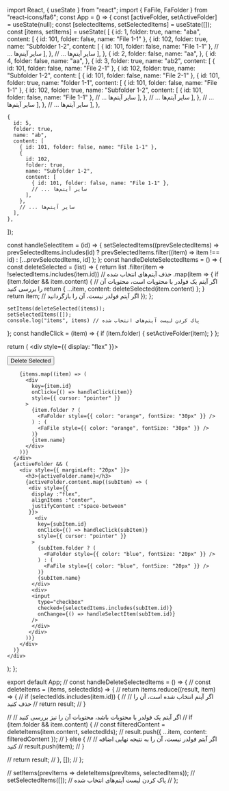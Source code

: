 import React, { useState } from "react";
import { FaFile, FaFolder } from "react-icons/fa6";
const App = () => {
  const [activeFolder, setActiveFolder] = useState(null);
  const [selectedItems, setSelectedItems] = useState([]);
  const [items, setItems] = useState( [
    {
      id: 1,
      folder: true,
      name: "aba",
      content: [
        { id: 101, folder: false, name: "File 1-1" },
        {
          id: 102,
          folder: true,
          name: "Subfolder 1-2",
          content: [
            { id: 101, folder: false, name: "File 1-1" },
            // ... سایر آیتم‌ها
          ],
        },
        // ... سایر آیتم‌ها
      ],
    },
    {
      id: 2,
      folder: false,
      name: "aa",
    },
    {
      id: 4,
      folder: false,
      name: "aa",
    },
    {
      id: 3,
      folder: true,
      name: "ab2",
      content: [
        { id: 101, folder: false, name: "File 2-1" },
        {
          id: 102,
          folder: true,
          name: "Subfolder 1-2",
          content: [
            { id: 101, folder: false, name: "File 2-1" },
            {
              id: 101,
              folder: true,
              name: "folder 1-1",
              content: [
                { id: 101, folder: false, name: "File 1-1" },
                {
                  id: 102,
                  folder: true,
                  name: "Subfolder 1-2",
                  content: [
                    { id: 101, folder: false, name: "File 1-1" },
                    // ... سایر آیتم‌ها
                  ],
                },
                // ... سایر آیتم‌ها
              ],
            },
            // ... سایر آیتم‌ها
          ],
        },
        // ... سایر آیتم‌ها
      ],
    },
  
    {
      id: 5,
      folder: true,
      name: "ab",
      content: [
        { id: 101, folder: false, name: "File 1-1" },
        {
          id: 102,
          folder: true,
          name: "Subfolder 1-2",
          content: [
            { id: 101, folder: false, name: "File 1-1" },
            // ... سایر آیتم‌ها
          ],
        },
        // ... سایر آیتم‌ها
      ],
    },
  ]);


  const handleSelectItem = (id) => {
    setSelectedItems((prevSelectedItems) =>
      prevSelectedItems.includes(id)
        ? prevSelectedItems.filter((item) => item !== id)
        : [...prevSelectedItems, id]
    );
  };
  const handleDeleteSelectedItems = () => {
    const deleteSelected = (list) => {
      return list
        .filter(item => !selectedItems.includes(item.id)) // حذف آیتم‌های انتخاب شده
        .map(item => {
          if (item.folder && item.content) {
            // اگر آیتم یک فولدر با محتویات است، محتویات آن را بررسی کنید
            return { ...item, content: deleteSelected(item.content) };
          }
          return item; // اگر آیتم فولدر نیست، آن را بازگردانید
        });
    };
  
    setItems(deleteSelected(items));
    setSelectedItems([]);
    console.log("items", items) // پاک کردن لیست آیتم‌های انتخاب شده
  };
  const handleClick = (item) => {
    if (item.folder) {
      setActiveFolder(item);
    }
  };

  return (
    <div style={{ display: "flex" }}>
      <div>
        <button onClick={handleDeleteSelectedItems}>Delete Selected</button>

        {items.map((item) => (
          <div
            key={item.id}
            onClick={() => handleClick(item)}
            style={{ cursor: "pointer" }}
          >
            {item.folder ? (
              <FaFolder style={{ color: "orange", fontSize: "30px" }} />
            ) : (
              <FaFile style={{ color: "orange", fontSize: "30px" }} />
            )}
            {item.name}
          </div>
        ))}
      </div>
      {activeFolder && (
        <div style={{ marginLeft: "20px" }}>
          <h3>{activeFolder.name}</h3>
          {activeFolder.content.map((subItem) => (
           <div style={{
            display :"flex",
            alignItems :"center",
            justifyContent :"space-between"
           }}>
             <div
              key={subItem.id}
              onClick={() => handleClick(subItem)}
              style={{ cursor: "pointer" }}
            >
              {subItem.folder ? (
                <FaFolder style={{ color: "blue", fontSize: "20px" }} />
              ) : (
                <FaFile style={{ color: "blue", fontSize: "20px" }} />
              )}
              {subItem.name}
            </div>
            <div>
            <input
              type="checkbox"
              checked={selectedItems.includes(subItem.id)}
              onChange={() => handleSelectItem(subItem.id)}
            />
            </div>
           </div>
          ))}
        </div>
      )}
    </div>
  );
};

export default App;
  // const handleDeleteSelectedItems = () => {
  //   const deleteItems = (items, selectedIds) => {
  //     return items.reduce((result, item) => {
  //       if (selectedIds.includes(item.id)) {
  //         // اگر آیتم انتخاب شده است، آن را حذف کنید
  //         return result;
  //       }
  
  //       // اگر آیتم یک فولدر با محتویات باشد، محتویات آن را نیز بررسی کنید
  //       if (item.folder && item.content) {
  //         const filteredContent = deleteItems(item.content, selectedIds);
  //         result.push({ ...item, content: filteredContent });
  //       } else {
  //         // اگر آیتم فولدر نیست، آن را به نتیجه نهایی اضافه کنید
  //         result.push(item);
  //       }
  
  //       return result;
  //     }, []);
  //   };
  
  //   setItems(prevItems => deleteItems(prevItems, selectedItems));
  //   setSelectedItems([]); // پاک کردن لیست آیتم‌های انتخاب شده
  // };
  
